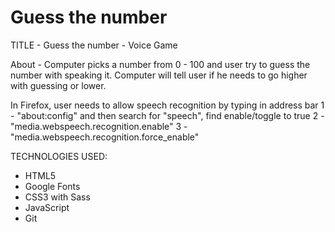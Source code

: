 # Guess the number

TITLE - Guess the number - Voice Game

About - Computer picks a number from 0 - 100 and user try to guess the number with speaking it. Computer will tell user if he needs to go higher with guessing or lower.

In Firefox, user needs to allow speech recognition by typing in address bar
1 - "about:config"
and then search for "speech", find enable/toggle to true
2 - "media.webspeech.recognition.enable"
3 - "media.webspeech.recognition.force_enable"

TECHNOLOGIES USED:

- HTML5
- Google Fonts
- CSS3 with Sass
- JavaScript
- Git
